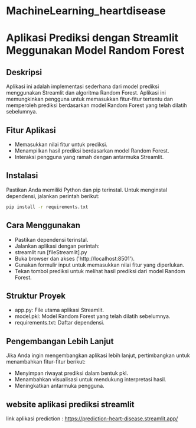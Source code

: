# MachineLearning_heartdisease
# Aplikasi Prediksi dengan Streamlit Meggunakan Model Random Forest

## Deskripsi
Aplikasi ini adalah implementasi sederhana dari model prediksi menggunakan Streamlit dan algoritma Random Forest. Aplikasi ini memungkinkan pengguna untuk memasukkan fitur-fitur tertentu dan memperoleh prediksi berdasarkan model Random Forest yang telah dilatih sebelumnya.

## Fitur Aplikasi
- Memasukkan nilai fitur untuk prediksi.
- Menampilkan hasil prediksi berdasarkan model Random Forest.
- Interaksi pengguna yang ramah dengan antarmuka Streamlit.

## Instalasi
Pastikan Anda memiliki Python dan pip terinstal. Untuk menginstal dependensi, jalankan perintah berikut:
```bash
pip install -r requirements.txt
```
## Cara Menggunakan
- Pastikan dependensi terinstal.
- Jalankan aplikasi dengan perintah:
- streamlit run [fileStreamlit].py
- Buka browser dan akses ('http://localhost:8501').
- Gunakan formulir input untuk memasukkan nilai fitur yang diperlukan.
- Tekan tombol prediksi untuk melihat hasil prediksi dari model Random Forest.

## Struktur Proyek
- app.py: File utama aplikasi Streamlit.
- model.pkl: Model Random Forest yang telah dilatih sebelumnya.
- requirements.txt: Daftar dependensi.
  
## Pengembangan Lebih Lanjut
Jika Anda ingin mengembangkan aplikasi lebih lanjut, pertimbangkan untuk menambahkan fitur-fitur berikut:
- Menyimpan riwayat prediksi dalam bentuk pkl.
- Menambahkan visualisasi untuk mendukung interpretasi hasil.
- Meningkatkan antarmuka pengguna.

## website aplikasi prediksi streamlit
link aplikasi prediction : https://prediction-heart-disease.streamlit.app/

